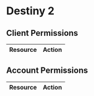 # Destiny 2


## Client Permissions
| Resource | Action |
| -------- | ------ |

## Account Permissions
| Resource | Action |
| -------- | ------ |

